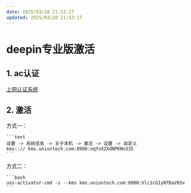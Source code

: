 ```yaml
---
date: 2025/03/28 21:53:17
updated: 2025/03/28 21:53:17
---
```


# deepin专业版激活

## 1. ac认证

[上网认证系统](http://ac.uniontehc.com)

## 2. 激活

方式一：

    ```text
    设置 -> 系统信息 -> 关于本机 -> 激活 -> 设置 -> 自定义
    kms::// kms.uniontech.com:8900:nqYvXZXdNPKNn335
    ```

方式二：

    ```bash
    uos-activator-cmd -s --kms kms.uniontech.com:8900:Vlc1cGIyNTBaV05v
    ```
